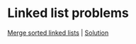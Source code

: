 # Linked list problems

[Merge sorted linked lists](https://leetcode.com/problems/merge-two-sorted-lists/) | [Solution](https://github.com/wnbrb/interview-prep/blob/main/solutions/merge_sorted_linked_lists.rb)
